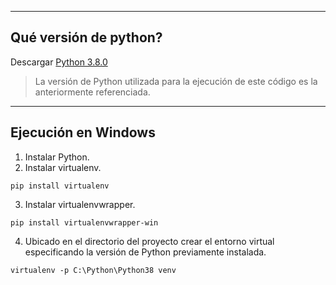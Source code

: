 ----
## Qué versión de python?
Descargar [Python 3.8.0](https://www.python.org/ftp/python/3.8.0/python-3.8.0-amd64.exe)

> La versión de Python utilizada para la ejecución de este código es la anteriormente referenciada.

----
## Ejecución en Windows
1. Instalar Python.
2. Instalar virtualenv.
```
pip install virtualenv
```
3. Instalar virtualenvwrapper.
```
pip install virtualenvwrapper-win
```
4. Ubicado en el directorio del proyecto crear el entorno virtual especificando la versión de Python previamente instalada.
```
virtualenv -p C:\Python\Python38 venv
```